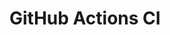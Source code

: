 # GitHub Actions CI




































































































































































































































































































































































































































































































































































































































































































































































































































































































































































































































































































































































































































































































































































































































































































